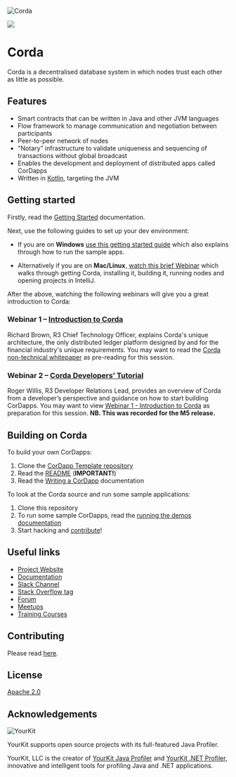 ![Corda](https://www.corda.net/wp-content/uploads/2016/11/fg005_corda_b.png)

<a href="https://ci-master.corda.r3cev.com/viewType.html?buildTypeId=Corda_CordaBuild&tab=buildTypeStatusDiv&guest=1"><img src="https://ci.corda.r3cev.com/app/rest/builds/buildType:Corda_CordaBuild/statusIcon"/></a>

# Corda

Corda is a decentralised database system in which nodes trust each other as little as possible.

## Features

* Smart contracts that can be written in Java and other JVM languages
* Flow framework to manage communication and negotiation between participants
* Peer-to-peer network of nodes
* "Notary" infrastructure to validate uniqueness and sequencing of transactions without global broadcast
* Enables the development and deployment of distributed apps called CorDapps
* Written in [Kotlin](https://kotlinlang.org), targeting the JVM

## Getting started

Firstly, read the [Getting Started](https://docs.corda.net/getting-set-up.html) documentation. 

Next, use the following guides to set up your dev environment:

* If you are on **Windows** [use this getting started guide](https://www.corda.net/wp-content/uploads/2017/01/Corda-Windows-Quick-start-guide-1.pdf) which also explains through how to run the sample apps.

* Alternatively if you are on **Mac/Linux**, [watch this brief Webinar](https://vimeo.com/200167665) which walks through getting Corda, installing it, building it, running nodes and opening projects in IntelliJ.

After the above, watching the following webinars will give you a great introduction to Corda:

### Webinar 1 – [Introduction to Corda](https://vimeo.com/192757743/c2ec39c1e1)
 
Richard Brown, R3 Chief Technology Officer, explains Corda's unique architecture, the only distributed ledger platform designed by and for the financial industry's unique requirements. You may want to read the [Corda non-technical whitepaper](https://www.r3cev.com/s/corda-introductory-whitepaper-final.pdf) as pre-reading for this session.
 
### Webinar 2 – [Corda Developers’ Tutorial](https://vimeo.com/192797322/aab499b152)
 
Roger Willis, R3 Developer Relations Lead, provides an overview of Corda from a developer’s perspective and guidance on how to start building CorDapps. You may want to view [Webinar 1 - Introduction to Corda](https://vimeo.com/192757743/c2ec39c1e1) as preparation for this session. **NB. This was recorded for the M5 release.**

## Building on Corda

To build your own CorDapps:

1. Clone the [CorDapp Template repository](https://github.com/corda/cordapp-template)
2. Read the [README](https://github.com/corda/cordapp-template/blob/master/README.md) (**IMPORTANT!**)
3. Read the [Writing a CorDapp](https://docs.corda.net/tutorial-cordapp.html) documentation

To look at the Corda source and run some sample applications:

1. Clone this repository
2. To run some sample CorDapps, read the [running the demos documentation](https://docs.corda.r3cev.com/running-the-demos.html)
3. Start hacking and [contribute](./CONTRIBUTING.md)!

## Useful links

* [Project Website](https://corda.net)
* [Documentation](https://docs.corda.net)
* [Slack Channel](https://slack.corda.net/)
* [Stack Overflow tag](https://stackoverflow.com/questions/tagged/corda)
* [Forum](https://discourse.corda.net)
* [Meetups](https://www.meetup.com/pro/corda/)
* [Training Courses](https://www.corda.net/corda-training/)

## Contributing

Please read [here](./CONTRIBUTING.md).

## License

[Apache 2.0](./LICENSE)

## Acknowledgements

![YourKit](https://www.yourkit.com/images/yklogo.png)

YourKit supports open source projects with its full-featured Java Profiler.

YourKit, LLC is the creator of [YourKit Java Profiler](https://www.yourkit.com/java/profiler/) and [YourKit .NET Profiler](https://www.yourkit.com/.net/profiler/), innovative and intelligent tools for profiling Java and .NET applications.

